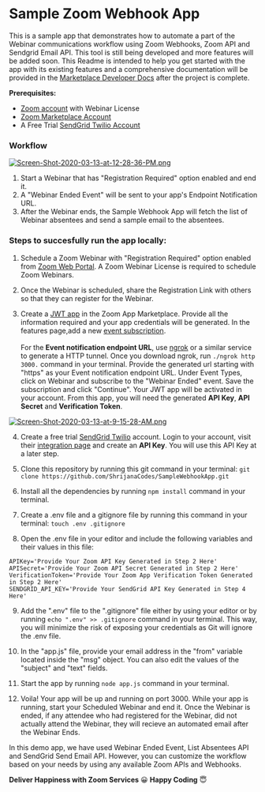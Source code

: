 
# Sample Zoom Webhook App 
This is a sample app that demonstrates how to automate a part of the Webinar communications workflow using Zoom Webhooks, Zoom API and Sendgrid Email API. This tool is still being developed and more features will be added soon. This Readme is intended to help you get started with the app with its existing features and a comprehensive documentation will be provided in the [Marketplace Developer Docs](https://marketplace.zoom.us/docs/guides) after the project is complete. 

**Prerequisites:**
* [Zoom account](https://zoom.us) with Webinar License
* [Zoom Marketplace Account](https://marketplace.zoom.us/docs/guides)
* A Free Trial [SendGrid Twilio Account](https://sendgrid.com/pricing/)

### Workflow

[![Screen-Shot-2020-03-13-at-12-28-36-PM.png](https://i.postimg.cc/zBZ8vZQ2/Screen-Shot-2020-03-13-at-12-28-36-PM.png)](https://postimg.cc/xkRWp7nL)


1. Start a Webinar that has "Registration Required" option enabled and end it.
2. A "Webinar Ended Event" will be sent to your app's Endpoint Notification URL. 
3. After the Webinar ends, the Sample Webhook App will fetch the list of Webinar absentees and send a sample email to the absentees.

### Steps to succesfully run the app locally: 
1. Schedule a Zoom Webinar with "Registration Required" option enabled from [Zoom Web Portal](https://zoom.us/webinar/list). A Zoom Webinar License is required to schedule Zoom Webinars. 

2. Once the Webinar is scheduled, share the Registration Link with others so that they can register for the Webinar.

3. Create a [JWT app](https://marketplace.zoom.us/docs/guides/getting-started/app-types/create-jwt-app) in the Zoom App Marketplace. Provide all the information required and your app credentials will be generated. In the features page,add a new [event subscription](https://marketplace.zoom.us/docs/guides/getting-started/app-types/create-jwt-app#features). <br><br>For the **Event notification endpoint URL**, use [ngrok](https://ngrok.com/download) or a similar service to generate a HTTP tunnel. Once you download ngrok, run `./ngrok http 3000.` command in your terminal. Provide the generated url starting with "https" as your Event notification endpoint URL. Under Event Types, click on Webinar and subscribe to the "Webinar Ended" event. Save the subscription and click "Continue". Your JWT app will be activated in your account. From this app, you will need the generated **API Key**, **API Secret** and **Verification Token**. 

[![Screen-Shot-2020-03-13-at-9-15-28-AM.png](https://i.postimg.cc/L659yMrw/Screen-Shot-2020-03-13-at-9-15-28-AM.png)](https://postimg.cc/LndFXG43)

4. Create a free trial [SendGrid Twilio](https://sendgrid.com/pricing/) account. Login to your account, visit their [integration page](https://app.sendgrid.com/guide/integrate/langs/nodejs) and create an **API Key**. You will use this API Key at a later step. 

5. Clone this repository by running this git command in your terminal: `git clone https://github.com/ShrijanaCodes/SampleWebhookApp.git`
6. Install all the dependencies by running `npm install` command in your terminal.
7. Create a .env file and a gitignore file by running this command in your terminal: `touch .env .gitignore`
8. Open the .env file in your editor and include the following variables and their values in this file:
```
APIKey='Provide Your Zoom API Key Generated in Step 2 Here'
APISecret='Provide Your Zoom API Secret Generated in Step 2 Here'
VerificationToken='Provide Your Zoom App Verification Token Generated in Step 2 Here'
SENDGRID_API_KEY='Provide Your SendGrid API Key Generated in Step 4 Here'
```
9. Add the ".env" file to the ".gitignore" file either by using your editor or by running `echo ".env" >> .gitignore` command in your terminal. This way, you will minimize the risk of exposing your credentials as Git will ignore the .env file.

10. In the "app.js" file, provide your email address in the "from" variable located inside the "msg" object. You can also edit the values of the "subject" and "text" fields. 

11. Start the app by running `node app.js` command in your terminal. 

12. Voila! Your app will be up and running on port 3000. While your app is running, start your Scheduled Webinar and end it. Once the Webinar is ended, if any attendee who had registered for the Webinar, did not actually attend the Webinar, they will recieve an automated email after the Webinar Ends.  

In this demo app, we have used Webinar Ended Event, List Absentees API and SendGrid Send Email API. However, you can customize the workflow based on your needs by using any available Zoom APIs and Webhooks. 


**Deliver Happiness with Zoom Services** :grinning:	 **Happy Coding** :innocent:	

